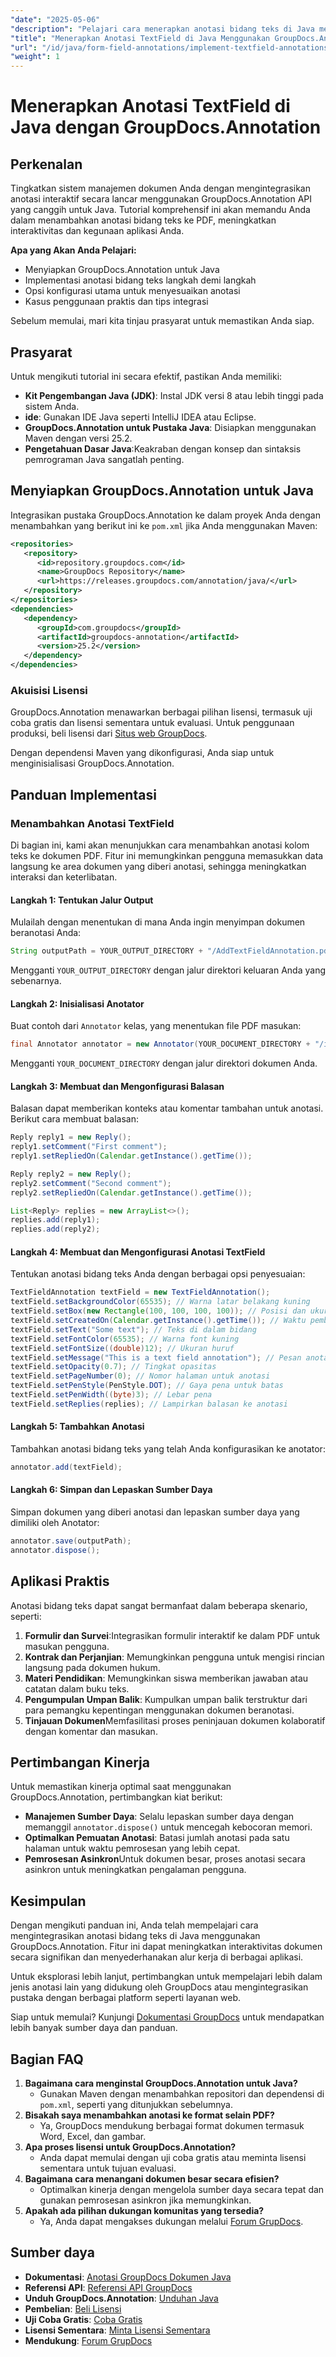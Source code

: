 ```yaml
---
"date": "2025-05-06"
"description": "Pelajari cara menerapkan anotasi bidang teks di Java menggunakan GroupDocs.Annotation untuk interaktivitas dokumen yang lebih baik. Ikuti panduan lengkap ini dengan petunjuk langkah demi langkah dan aplikasi praktis."
"title": "Menerapkan Anotasi TextField di Java Menggunakan GroupDocs.Annotation&#58; Panduan Lengkap"
"url": "/id/java/form-field-annotations/implement-textfield-annotations-java-groupdocs/"
"weight": 1
---
```


# Menerapkan Anotasi TextField di Java dengan GroupDocs.Annotation

## Perkenalan

Tingkatkan sistem manajemen dokumen Anda dengan mengintegrasikan anotasi interaktif secara lancar menggunakan GroupDocs.Annotation API yang canggih untuk Java. Tutorial komprehensif ini akan memandu Anda dalam menambahkan anotasi bidang teks ke PDF, meningkatkan interaktivitas dan kegunaan aplikasi Anda.

**Apa yang Akan Anda Pelajari:**
- Menyiapkan GroupDocs.Annotation untuk Java
- Implementasi anotasi bidang teks langkah demi langkah
- Opsi konfigurasi utama untuk menyesuaikan anotasi
- Kasus penggunaan praktis dan tips integrasi

Sebelum memulai, mari kita tinjau prasyarat untuk memastikan Anda siap.

## Prasyarat

Untuk mengikuti tutorial ini secara efektif, pastikan Anda memiliki:
- **Kit Pengembangan Java (JDK)**: Instal JDK versi 8 atau lebih tinggi pada sistem Anda.
- **ide**: Gunakan IDE Java seperti IntelliJ IDEA atau Eclipse.
- **GroupDocs.Annotation untuk Pustaka Java**: Disiapkan menggunakan Maven dengan versi 25.2.
- **Pengetahuan Dasar Java**:Keakraban dengan konsep dan sintaksis pemrograman Java sangatlah penting.

## Menyiapkan GroupDocs.Annotation untuk Java

Integrasikan pustaka GroupDocs.Annotation ke dalam proyek Anda dengan menambahkan yang berikut ini ke `pom.xml` jika Anda menggunakan Maven:

```xml
<repositories>
   <repository>
      <id>repository.groupdocs.com</id>
      <name>GroupDocs Repository</name>
      <url>https://releases.groupdocs.com/annotation/java/</url>
   </repository>
</repositories>
<dependencies>
   <dependency>
      <groupId>com.groupdocs</groupId>
      <artifactId>groupdocs-annotation</artifactId>
      <version>25.2</version>
   </dependency>
</dependencies>
```

### Akuisisi Lisensi

GroupDocs.Annotation menawarkan berbagai pilihan lisensi, termasuk uji coba gratis dan lisensi sementara untuk evaluasi. Untuk penggunaan produksi, beli lisensi dari [Situs web GroupDocs](https://purchase.groupdocs.com/buy).

Dengan dependensi Maven yang dikonfigurasi, Anda siap untuk menginisialisasi GroupDocs.Annotation.

## Panduan Implementasi

### Menambahkan Anotasi TextField

Di bagian ini, kami akan menunjukkan cara menambahkan anotasi kolom teks ke dokumen PDF. Fitur ini memungkinkan pengguna memasukkan data langsung ke area dokumen yang diberi anotasi, sehingga meningkatkan interaksi dan keterlibatan.

#### Langkah 1: Tentukan Jalur Output

Mulailah dengan menentukan di mana Anda ingin menyimpan dokumen beranotasi Anda:

```java
String outputPath = YOUR_OUTPUT_DIRECTORY + "/AddTextFieldAnnotation.pdf";
```
Mengganti `YOUR_OUTPUT_DIRECTORY` dengan jalur direktori keluaran Anda yang sebenarnya.

#### Langkah 2: Inisialisasi Anotator

Buat contoh dari `Annotator` kelas, yang menentukan file PDF masukan:

```java
final Annotator annotator = new Annotator(YOUR_DOCUMENT_DIRECTORY + "/input.pdf");
```
Mengganti `YOUR_DOCUMENT_DIRECTORY` dengan jalur direktori dokumen Anda.

#### Langkah 3: Membuat dan Mengonfigurasi Balasan

Balasan dapat memberikan konteks atau komentar tambahan untuk anotasi. Berikut cara membuat balasan:

```java
Reply reply1 = new Reply();
reply1.setComment("First comment");
reply1.setRepliedOn(Calendar.getInstance().getTime());

Reply reply2 = new Reply();
reply2.setComment("Second comment");
reply2.setRepliedOn(Calendar.getInstance().getTime());

List<Reply> replies = new ArrayList<>();
replies.add(reply1);
replies.add(reply2);
```

#### Langkah 4: Membuat dan Mengonfigurasi Anotasi TextField

Tentukan anotasi bidang teks Anda dengan berbagai opsi penyesuaian:

```java
TextFieldAnnotation textField = new TextFieldAnnotation();
textField.setBackgroundColor(65535); // Warna latar belakang kuning
textField.setBox(new Rectangle(100, 100, 100, 100)); // Posisi dan ukuran
textField.setCreatedOn(Calendar.getInstance().getTime()); // Waktu pembuatan
textField.setText("Some text"); // Teks di dalam bidang
textField.setFontColor(65535); // Warna font kuning
textField.setFontSize((double)12); // Ukuran huruf
textField.setMessage("This is a text field annotation"); // Pesan anotasi
textField.setOpacity(0.7); // Tingkat opasitas
textField.setPageNumber(0); // Nomor halaman untuk anotasi
textField.setPenStyle(PenStyle.DOT); // Gaya pena untuk batas
textField.setPenWidth((byte)3); // Lebar pena
textField.setReplies(replies); // Lampirkan balasan ke anotasi
```

#### Langkah 5: Tambahkan Anotasi

Tambahkan anotasi bidang teks yang telah Anda konfigurasikan ke anotator:

```java
annotator.add(textField);
```

#### Langkah 6: Simpan dan Lepaskan Sumber Daya

Simpan dokumen yang diberi anotasi dan lepaskan sumber daya yang dimiliki oleh Anotator:

```java
annotator.save(outputPath);
annotator.dispose();
```

## Aplikasi Praktis

Anotasi bidang teks dapat sangat bermanfaat dalam beberapa skenario, seperti:
1. **Formulir dan Survei**:Integrasikan formulir interaktif ke dalam PDF untuk masukan pengguna.
2. **Kontrak dan Perjanjian**: Memungkinkan pengguna untuk mengisi rincian langsung pada dokumen hukum.
3. **Materi Pendidikan**: Memungkinkan siswa memberikan jawaban atau catatan dalam buku teks.
4. **Pengumpulan Umpan Balik**: Kumpulkan umpan balik terstruktur dari para pemangku kepentingan menggunakan dokumen beranotasi.
5. **Tinjauan Dokumen**Memfasilitasi proses peninjauan dokumen kolaboratif dengan komentar dan masukan.

## Pertimbangan Kinerja

Untuk memastikan kinerja optimal saat menggunakan GroupDocs.Annotation, pertimbangkan kiat berikut:
- **Manajemen Sumber Daya**: Selalu lepaskan sumber daya dengan memanggil `annotator.dispose()` untuk mencegah kebocoran memori.
- **Optimalkan Pemuatan Anotasi**: Batasi jumlah anotasi pada satu halaman untuk waktu pemrosesan yang lebih cepat.
- **Pemrosesan Asinkron**Untuk dokumen besar, proses anotasi secara asinkron untuk meningkatkan pengalaman pengguna.

## Kesimpulan

Dengan mengikuti panduan ini, Anda telah mempelajari cara mengintegrasikan anotasi bidang teks di Java menggunakan GroupDocs.Annotation. Fitur ini dapat meningkatkan interaktivitas dokumen secara signifikan dan menyederhanakan alur kerja di berbagai aplikasi.

Untuk eksplorasi lebih lanjut, pertimbangkan untuk mempelajari lebih dalam jenis anotasi lain yang didukung oleh GroupDocs atau mengintegrasikan pustaka dengan berbagai platform seperti layanan web.

Siap untuk memulai? Kunjungi [Dokumentasi GroupDocs](https://docs.groupdocs.com/annotation/java/) untuk mendapatkan lebih banyak sumber daya dan panduan.

## Bagian FAQ

1. **Bagaimana cara menginstal GroupDocs.Annotation untuk Java?**
   - Gunakan Maven dengan menambahkan repositori dan dependensi di `pom.xml`, seperti yang ditunjukkan sebelumnya.
2. **Bisakah saya menambahkan anotasi ke format selain PDF?**
   - Ya, GroupDocs mendukung berbagai format dokumen termasuk Word, Excel, dan gambar.
3. **Apa proses lisensi untuk GroupDocs.Annotation?**
   - Anda dapat memulai dengan uji coba gratis atau meminta lisensi sementara untuk tujuan evaluasi.
4. **Bagaimana cara menangani dokumen besar secara efisien?**
   - Optimalkan kinerja dengan mengelola sumber daya secara tepat dan gunakan pemrosesan asinkron jika memungkinkan.
5. **Apakah ada pilihan dukungan komunitas yang tersedia?**
   - Ya, Anda dapat mengakses dukungan melalui [Forum GrupDocs](https://forum.groupdocs.com/c/annotation/).

## Sumber daya
- **Dokumentasi**: [Anotasi GroupDocs Dokumen Java](https://docs.groupdocs.com/annotation/java/)
- **Referensi API**: [Referensi API GroupDocs](https://reference.groupdocs.com/annotation/java/)
- **Unduh GroupDocs.Annotation**: [Unduhan Java](https://releases.groupdocs.com/annotation/java/)
- **Pembelian**: [Beli Lisensi](https://purchase.groupdocs.com/buy)
- **Uji Coba Gratis**: [Coba Gratis](https://releases.groupdocs.com/annotation/java/)
- **Lisensi Sementara**: [Minta Lisensi Sementara](https://purchase.groupdocs.com/temporary-license/)
- **Mendukung**: [Forum GrupDocs](https://forum.groupdocs.com/c/annotation/)